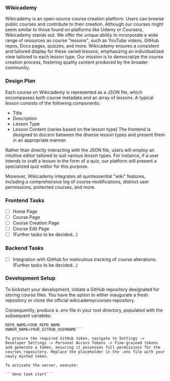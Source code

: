 ### Wikicademy
Wikicademy is an open-source course creation platform. Users can browse public courses and contribute to their creation. Although our courses might seem similar to those found on platforms like Udemy or Coursera, Wikicademy stands out. We offer the unique ability to incorporate a wide range of resources as course "lessons", such as YouTube videos, GitHub repos, Docs pages, quizzes, and more. Wikicademy ensures a consistent and tailored display for these varied lessons, emphasizing an individualized view tailored to each lesson type. Our mission is to democratize the course creation process, fostering quality content produced by the broader community.

### Design Plan
Each course on Wikicademy is represented as a JSON file, which encompasses both course metadata and an array of lessons. A typical lesson consists of the following components:

- Title
- Description
- Lesson Type
- Lesson Content (varies based on the lesson type)
The frontend is designed to discern between the diverse lesson types and present them in an appropriate manner.

Rather than directly interacting with the JSON file, users will employ an intuitive editor tailored to suit various lesson types. For instance, if a user intends to craft a lesson in the form of a quiz, our platform will present a specialized quiz editor for this purpose.

Moreover, Wikicademy integrates all quintessential "wiki" features, including a comprehensive log of course modifications, distinct user permissions, protected courses, and more.

### Frontend Tasks
 - [ ] Home Page
 - [ ] Course Page
 - [ ] Course Creation Page
 - [ ] Course Edit Page
 - [ ] (Further tasks to be decided...)

### Backend Tasks
 - [ ] Integration with GitHub for meticulous tracking of course alterations.
 (Further tasks to be decided...)

### Development Setup
To kickstart your development, initiate a GitHub repository designated for storing course files. You have the option to either inaugurate a fresh repository or clone the official wikicademycourses repository.

Consequently, produce a .env file in your root directory, populated with the subsequent variables:

```GITHUB_TOKEN=YOUR_TOKEN_HERE
REPO_NAME=YOUR_REPO_NAME
OWNER_NAME=YOUR_GITHUB_USERNAME```

To procure the required GitHub token, navigate to Settings -> Developer Settings -> Personal Access Tokens -> Fine-grained tokens and generate a token, ensuring it possesses full permissions for the courses repository. Replace the placeholder in the .env file with your newly minted token.

To activate the server, execute:

```deno task start```
